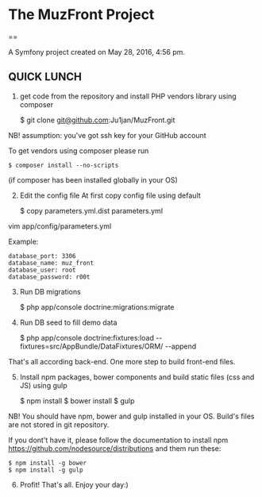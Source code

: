 # The MuzFront Project

==

A Symfony project created on May 28, 2016, 4:56 pm.

## QUICK LUNCH

1) get code from the repository and install PHP vendors library using composer 
    
    $ git clone git@github.com:Ju1jan/MuzFront.git
    
NB! assumption: you've got ssh key for your GitHub account

To get vendors using composer please run

    $ composer install --no-scripts
    
(if composer has been installed globally in your OS) 

2) Edit the config file
At first copy config file using default

    $ copy parameters.yml.dist parameters.yml

<EDIT CONFIG>
vim app/config/parameters.yml

Example:

    database_port: 3306
    database_name: muz_front
    database_user: root
    database_password: r00t

3) Run DB migrations

    $ php app/console doctrine:migrations:migrate

4) Run DB seed to fill demo data

    $ php app/console doctrine:fixtures:load --fixtures=src/AppBundle/DataFixtures/ORM/ --append

That's all according back-end. One more step to build front-end files.

5) Install npm packages, bower components and build static files (css and JS) using gulp
    
    $ npm install 
    $ bower install 
    $ gulp

NB! You should have npm, bower and gulp installed in your OS. Build's files are not stored in git repository.

If you dont't have it, please follow the documentation to install npm https://github.com/nodesource/distributions
and them run these:

    $ npm install -g bower
    $ npm install -g gulp

6) Profit!
That's all. Enjoy your day:)

